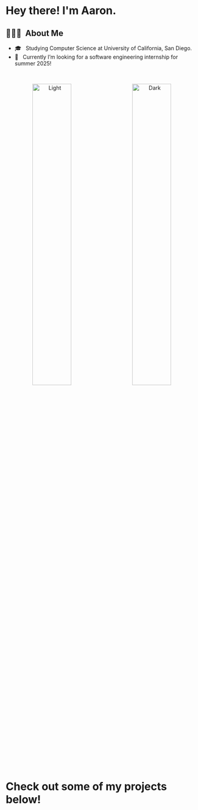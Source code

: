 <h1> Hey there! I'm Aaron.</h1>

<h2> 👨🏻‍💻 &nbsp;About Me </h2>

- 🎓 &nbsp; Studying Computer Science at University of California, San Diego.
- 👯 &nbsp; Currently I’m looking for a software engineering internship for summer 2025!
<!--
<h3>🛠 &nbsp;Tech Stack </h3>

- &nbsp; Languages: Python, SQL, JavaScript, TypeScript, C/C++, HTML/CSS
- &nbsp; Technologies: Kubernetes, Docker, Docker-Compose, Nginx, Git, Github Actions, Linux, Figma
- &nbsp; Frameworks/Libraries: Flask, ReactJS, React Native, Node.js, Angular, RxJS, NgRx, SQLalchemy, Marshmallow 
- &nbsp; Databases: Firebase, PostgreSQL, MySQL -->
<br />

<p align="center">
  <img alt="Light" src="https://github-readme-stats.vercel.app/api?username=aaron-wu1&theme=tokyonight&show_icons=true&hide_rank=true&include_all_commits=true&rank_icon=github)" width="45%">
&nbsp; &nbsp; &nbsp; &nbsp;
  <img alt="Dark" src="https://github-readme-stats.vercel.app/api/top-langs/?username=aaron-wu1&hide_progress=true" width="45%">
</p>

<!--  
   ![Top Langs](https://github-readme-stats.vercel.app/api/top-langs/?username=aaron-wu1&layout=compact&hide_progress=true)
</div>

  ![GitHub Stats](https://github-readme-stats.vercel.app/api?username=aaron-wu1&theme=tokyonight&show_icons=true&hide_rank=true&include_all_commits=true&rank_icon=github") ![Top Langs](https://github-readme-stats.vercel.app/api/top-langs/?username=aaron-wu1&layout=compact&hide_progress=true) -->
<br/>
<!--
<h3> 🤝🏻 &nbsp;Connect with Me </h3>

<p align="center">
<a href="https://www.linkedin.com/in/aaron-wu1/"><img alt="LinkedIn" src="https://img.shields.io/badge/LinkedIn-Aaron%20Wu-blue?style=flat-square&logo=linkedin"></a>
<a href="mailto:aaronwu234@gmail.com"><img alt="Email" src="https://img.shields.io/badge/Email-aaronwu234@gmail.com-blue?style=flat-square&logo=gmail"></a>
<a href="https://aaronwu.dev/"><img alt="Website" src="https://img.shields.io/badge/Website-aaronwu.dev-blue?style=flat-square&logo=google-chrome"></a>
</p>
-->
<h1>Check out some of my projects below!</h1>
